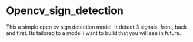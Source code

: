 # Opencv_sign_detection
This a simple open cv sign detection model. It detect 3 signals, front, back and first. Its tailored to a model i want to build that you will see in future. 
